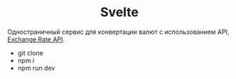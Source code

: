 <div align="center">

# Svelte

</div>

Одностраничный сервис для конвертации валют с использованием API, [Exchange Rate API](https://www.exchangerate-api.com/docs/free). 


+ git clone 
+ npm i
+ npm run dev
